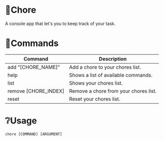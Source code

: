 # 📝Chore
A console app that let's you to keep track of your task.

# 📜Commands
| Command | Description |
| ------- | ----------- |
| add "[CHORE_NAME]" | Add a chore to your chores list. |
| help | Shows a list of available commands. |
| list | Shows your chores list. |
| remove [CHORE_INDEX] | Remove a chore from your chores list. |
| reset | Reset your chores list. |

# ❔Usage
```
chore [COMMAND] [ARGUMENT]
```
